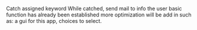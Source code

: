 Catch assigned keyword
While catched, send mail to info the user
basic function has already been established
more optimization  will be add in
such as: 
	a gui for this app, 
	choices to select.
